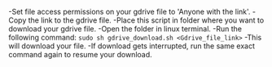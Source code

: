  -Set file access permissions on your gdrive file to 'Anyone with the link'.
 -Copy the link to the gdrive file.
 -Place this script in folder where you want to download your gdrive file.
 -Open the folder in linux terminal.
 -Run the following command: `sudo sh gdrive_download.sh <Gdrive_file_link>`
 -This will download your file.
 -If download gets interrupted, run the same exact command again to resume your download.
